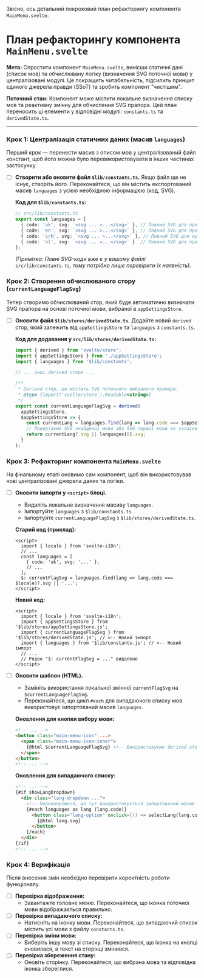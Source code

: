 Звісно, ось детальний покроковий план рефакторингу компонента `MainMenu.svelte`.

# План рефакторингу компонента `MainMenu.svelte`

**Мета:** Спростити компонент `MainMenu.svelte`, винісши статичні дані (список мов) та обчислювану логіку (визначення SVG поточної мови) у централізовані модулі. Це покращить читабельність, підсилить принцип єдиного джерела правди (SSoT) та зробить компонент "чистішим".

**Поточний стан:** Компонент може містити локальне визначення списку мов та реактивну змінну для обчислення SVG прапора. Цей план переносить ці елементи у відповідні модулі: `constants.ts` та `derivedState.ts`.

---

### Крок 1: Централізація статичних даних (масив `languages`)

Перший крок — перенести масив з описом мов у централізований файл констант, щоб його можна було перевикористовувати в інших частинах застосунку.

- [ ] **Створити або оновити файл `$lib/constants.ts`.**
    Якщо файл ще не існує, створіть його. Переконайтеся, що він містить експортований масив `languages` з усією необхідною інформацією (код, SVG).

    **Код для `$lib/constants.ts`:**
    ```typescript
    // src/lib/constants.ts
    export const languages = [
      { code: 'uk', svg: `<svg ... >...</svg>` }, // Повний SVG для прапора України
      { code: 'en', svg: `<svg ... >...</svg>` }, // Повний SVG для прапора Великої Британії
      { code: 'crh', svg: `<svg ... >...</svg>` }, // Повний SVG для кримськотатарського прапора
      { code: 'nl', svg: `<svg ... >...</svg>` }  // Повний SVG для прапора Нідерландів
    ];
    ```
    *(Примітка: Повні SVG-коди вже є у вашому файлі `src/lib/constants.ts`, тому потрібно лише перевірити їх наявність).*

### Крок 2: Створення обчислюваного стору (`currentLanguageFlagSvg`)

Тепер створимо обчислюваний стор, який буде автоматично визначати SVG прапора на основі поточної мови, вибраної в `appSettingsStore`.

- [ ] **Оновити файл `$lib/stores/derivedState.ts`.**
    Додайте новий `derived` стор, який залежить від `appSettingsStore` та `languages` з `constants.ts`.

    **Код для додавання у `src/lib/stores/derivedState.ts`:**
    ```typescript
    import { derived } from 'svelte/store';
    import { appSettingsStore } from './appSettingsStore';
    import { languages } from '$lib/constants';

    // ... інші derived стори ...

    /**
     * Derived стор, що містить SVG поточного вибраного прапора.
     * @type {import('svelte/store').Readable<string>}
     */
    export const currentLanguageFlagSvg = derived(
      appSettingsStore,
      $appSettingsStore => {
        const currentLang = languages.find(lang => lang.code === $appSettingsStore.language);
        // Повертаємо SVG знайденої мови або SVG першої мови як запасний варіант
        return currentLang?.svg || languages[0].svg;
      }
    );
    ```

### Крок 3: Рефакторинг компонента `MainMenu.svelte`

На фінальному етапі оновимо сам компонент, щоб він використовував нові централізовані джерела даних та логіки.

- [ ] **Оновити імпорти у `<script>` блоці.**
    - Видаліть локальне визначення масиву `languages`.
    - Імпортуйте `languages` з `$lib/constants.ts`.
    - Імпортуйте `currentLanguageFlagSvg` з `$lib/stores/derivedState.ts`.

    **Старий код (приклад):**
    ```svelte
    <script>
      import { locale } from 'svelte-i18n';
      // ...
      const languages = [
        { code: 'uk', svg: '...' },
        // ...
      ];
      $: currentFlagSvg = languages.find(lang => lang.code === $locale)?.svg || '...';
    </script>
    ```

    **Новий код:**
    ```svelte
    <script>
      import { locale } from 'svelte-i18n';
      import { appSettingsStore } from '$lib/stores/appSettingsStore.js';
      import { currentLanguageFlagSvg } from '$lib/stores/derivedState.js'; // <-- Новий імпорт
      import { languages } from '$lib/constants.js'; // <-- Новий імпорт
      // ...
      // Рядок "$: currentFlagSvg = ..." видалено
    </script>
    ```

- [ ] **Оновити шаблон (HTML).**
    - Замініть використання локальної змінної `currentFlagSvg` на `$currentLanguageFlagSvg`.
    - Переконайтеся, що цикл `#each` для випадаючого списку мов використовує імпортований масив `languages`.

    **Оновлення для кнопки вибору мови:**
    ```html
    <!-- ... -->
    <button class="main-menu-icon" ...>
      <span class="main-menu-icon-inner">
        {@html $currentLanguageFlagSvg} <!-- Використовуємо derived store -->
      </span>
    </button>
    <!-- ... -->
    ```

    **Оновлення для випадаючого списку:**
    ```html
    <!-- ... -->
    {#if showLangDropdown}
      <div class="lang-dropdown ...">
        <!-- Переконуємося, що тут використовується імпортований масив -->
        {#each languages as lang (lang.code)} 
          <button class="lang-option" onclick={() => selectLang(lang.code)} ...>
            {@html lang.svg}
          </button>
        {/each}
      </div>
    {/if}
    <!-- ... -->
    ```

### Крок 4: Верифікація

Після внесення змін необхідно перевірити коректність роботи функціоналу.

- [ ] **Перевірка відображення:**
    - Завантажте головне меню. Переконайтеся, що іконка поточної мови відображається правильно.
- [ ] **Перевірка випадаючого списку:**
    - Натисніть на іконку мови. Переконайтеся, що випадаючий список містить усі мови з файлу `constants.ts`.
- [ ] **Перевірка зміни мови:**
    - Виберіть іншу мову зі списку. Переконайтеся, що іконка на кнопці оновилася, а текст на сторінці змінився.
- [ ] **Перевірка збереження стану:**
    - Оновіть сторінку. Переконайтеся, що вибрана мова та відповідна іконка збереглися.